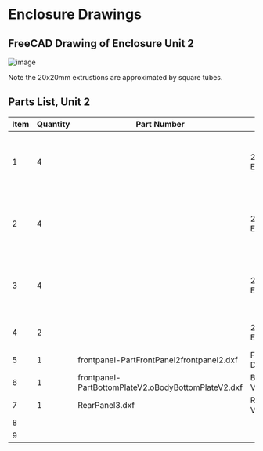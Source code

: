 # Enclosure Drawings

## FreeCAD Drawing of Enclosure Unit 2

![image](https://github.com/PubInv/NASA-COG/assets/5836181/ef931603-99ee-413d-82e9-e4cd63969ba4)

Note the 20x20mm extrustions are approximated by square tubes.


## Parts List, Unit 2
| **Item** | **Quantity** | **Part Number**                                     | **Description**        | **Cost** | **Note**                              |
|----------|--------------|-----------------------------------------------------|------------------------|----------|---------------------------------------|
| 1        | 4            |                                                     | 20x20x240mm Extrusion  |          | Sets height when combined with 40mm   |
| 2        | 4            |                                                     | 20x20x460mm Extrusion  |          | Sets length when combined with 3.15mm |
| 3        | 4            |                                                     | 20x20x400mm Extrustion |          | Sets width when combined with 40mm    |
| 4        | 2            |                                                     | 20x20x420mm Extrusion  |          | Possible shelf support.               |
| 5        | 1            | frontpanel-PartFrontPanel2frontpanel2.dxf           | Front panel V2 DXF     |          |                                       |
| 6        | 1            | frontpanel-PartBottomPlateV2.oBodyBottomPlateV2.dxf | Bottom panel V2 DXF    |          |                                       |
| 7        | 1            | RearPanel3.dxf                                      | Rear panel for V2 DXF  |          |                                       |
| 8        |              |                                                     |                        |          |                                       |
| 9        |              |                                                     |                        |          |                                       |

